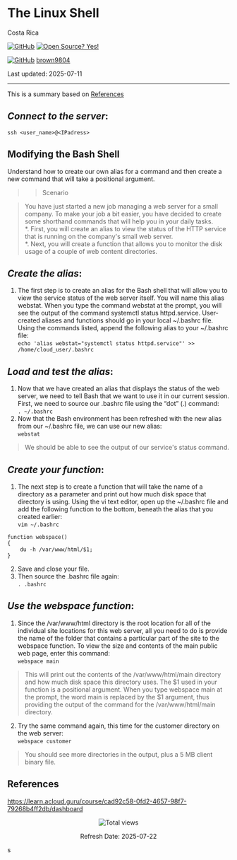 # The Linux Shell

Costa Rica

[![GitHub](https://badgen.net/badge/icon/github?icon=github&label)](https://github.com) [![Open Source? Yes!](https://badgen.net/badge/Open%20Source%20%3F/Yes%21/blue?icon=github)](https://github.com/Naereen/badges/)

[![GitHub](https://img.shields.io/badge/--181717?logo=github&logoColor=ffffff)](https://github.com/) [brown9804](https://github.com/brown9804)


Last updated: 2025-07-11

----------------------

This is a summary based on [References](#references)

## _Connect to the server_:

`ssh <user_name>@<IPadress>`

## Modifying the Bash Shell
Understand how to create our own alias for a command and then create a new command that will take a positional argument.

>> Scenario 

> You have just started a new job managing a web server for a small company. To make your job a bit easier, you have decided to create some shorthand commands that will help you in your daily tasks. <br/>
> *. First, you will create an alias to view the status of the HTTP service that is running on the company's small web server. <br/>
> *. Next, you will create a function that allows you to monitor the disk usage of a couple of web content directories.

## _Create the alias_:
1. The first step is to create an alias for the Bash shell that will allow you to view the service status of the web server itself. You will name this alias webstat. When you type the command webstat at the prompt, you will see the output of the command systemctl status httpd.service. User-created aliases and functions should go in your local ~/.bashrc file. Using the commands listed, append the following alias to your ~/.bashrc file: <br/>
`echo 'alias webstat="systemctl status httpd.service"' >> /home/cloud_user/.bashrc`

## _Load and test the alias_:
1. Now that we have created an alias that displays the status of the web server, we need to tell Bash that we want to use it in our current session. First, we need to source our .bashrc file using the “dot” (.) command:  <br/>
`. ~/.bashrc`
2. Now that the Bash environment has been refreshed with the new alias from our ~/.bashrc file, we can use our new alias:  <br/>
`webstat`
> We should be able to see the output of our service's status command.

## _Create your function_:
1. The next step is to create a function that will take the name of a directory as a parameter and print out how much disk space that directory is using. Using the vi text editor, open up the ~/.bashrc file and add the following function to the bottom, beneath the alias that you created earlier:  <br/>
`vim ~/.bashrc`
```
function webspace()
{
	du -h /var/www/html/$1;
}
```
2. Save and close your file. 
3. Then source the .bashrc file again:  <br/>
`. .bashrc`

## _Use the webspace function_:
1. Since the /var/www/html directory is the root location for all of the individual site locations for this web server, all you need to do is provide the name of the folder that contains a particular part of the site to the webspace function. To view the size and contents of the main public web page, enter this command:  <br/>
`webspace main`
> This will print out the contents of the /var/www/html/main directory and how much disk space this directory uses. The $1 used in your function is a positional argument. When you type webspace main at the prompt, the word main is replaced by the $1 argument, thus providing the output of the command for the /var/www/html/main directory.
2. Try the same command again, this time for the customer directory on the web server:  <br/>
`webspace customer`
> You should see more directories in the output, plus a 5 MB client binary file.

## References

https://learn.acloud.guru/course/cad92c58-0fd2-4657-98f7-79268b4ff2db/dashboard

<!-- START BADGE -->
<div align="center">
  <img src="https://img.shields.io/badge/Total%20views-1276-limegreen" alt="Total views">
  <p>Refresh Date: 2025-07-22</p>
</div>
<!-- END BADGE -->
s